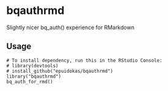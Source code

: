# bqauthrmd
Slightly nicer bq_auth() experience for RMarkdown

## Usage
```
# To install dependency, run this in the RStudio Console:
# library(devtools)
# install_github("epuidokas/bqauthrmd")
library("bqauthrmd")
bq_auth_for_rmd()
```
